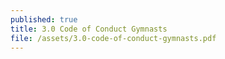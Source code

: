 ```yaml
---
published: true
title: 3.0 Code of Conduct Gymnasts
file: /assets/3.0-code-of-conduct-gymnasts.pdf
---
```

